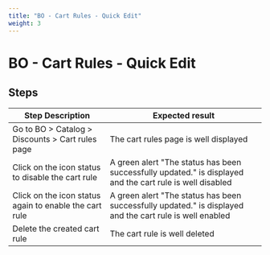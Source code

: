 ```yaml
---
title: "BO - Cart Rules - Quick Edit"
weight: 3
---
```


# BO - Cart Rules - Quick Edit
## Steps
| Step Description | Expected result |
| ----- | ----- |
| Go to BO > Catalog > Discounts > Cart rules page | The cart rules page is well displayed |
| Click on the icon status to disable the cart rule | A green alert "The status has been successfully updated." is displayed and the cart rule is well disabled |
| Click on the icon status again to enable the cart rule | A green alert "The status has been successfully updated." is displayed and the cart rule is well enabled |
| Delete the created cart rule | The cart rule is well deleted |

